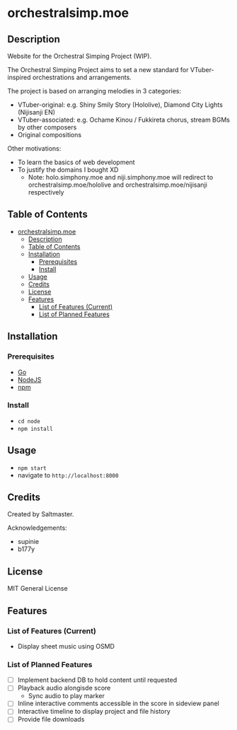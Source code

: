 # orchestralsimp.moe

## Description

Website for the Orchestral Simping Project (WIP).

The Orchestral Simping Project aims to set a new standard for VTuber-inspired orchestrations and arrangements.

The project is based on arranging melodies in 3 categories:

- VTuber-original: e.g. Shiny Smily Story (Hololive), Diamond City Lights (Nijisanji EN)
- VTuber-associated: e.g. Ochame Kinou / Fukkireta chorus, stream BGMs by other composers
- Original compositions

Other motivations:

- To learn the basics of web development
- To justify the domains I bought XD
  - Note: holo.simphony.moe and niji.simphony.moe will redirect to orchestralsimp.moe/hololive and orchestralsimp.moe/nijisanji respectively

## Table of Contents

- [orchestralsimp.moe](#orchestralsimpmoe)
  - [Description](#description)
  - [Table of Contents](#table-of-contents)
  - [Installation](#installation)
    - [Prerequisites](#prerequisites)
    - [Install](#install)
  - [Usage](#usage)
  - [Credits](#credits)
  - [License](#license)
  - [Features](#features)
    - [List of Features (Current)](#list-of-features-current)
    - [List of Planned Features](#list-of-planned-features)

## Installation

### Prerequisites

- [Go](https://go.dev/doc/install)
- [NodeJS](https://nodejs.org/en/download)
- [npm](https://docs.npmjs.com/downloading-and-installing-node-js-and-npm)

### Install

- `cd node`
- `npm install`

## Usage

- `npm start`
- navigate to `http://localhost:8000`

## Credits

Created by Saltmaster.

Acknowledgements:

- supinie
- b177y

## License

MIT General License

## Features

### List of Features (Current)

- Display sheet music using OSMD

### List of Planned Features

- [ ] Implement backend DB to hold content until requested
- [ ] Playback audio alongisde score
  - Sync audio to play marker
- [ ] Inline interactive comments accessible in the score in sideview panel
- [ ] Interactive timeline to display project and file history
- [ ] Provide file downloads
